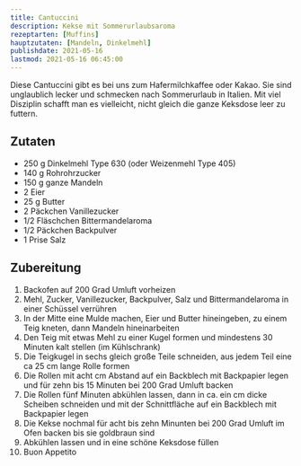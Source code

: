 ```yaml
---
title: Cantuccini
description: Kekse mit Sommerurlaubsaroma
rezeptarten: [Muffins]
hauptzutaten: [Mandeln, Dinkelmehl]
publishdate: 2021-05-16
lastmod: 2021-05-16 06:45:00
---
```


Diese Cantuccini gibt es bei uns zum Hafermilchkaffee oder Kakao. Sie sind unglaublich lecker und schmecken nach Sommerurlaub in Italien. Mit viel Disziplin schafft man es vielleicht, nicht gleich die ganze Keksdose leer zu futtern.


## Zutaten

- 250 g Dinkelmehl Type 630 (oder Weizenmehl Type 405) 
- 140 g Rohrohrzucker
- 150 g ganze Mandeln
- 2 Eier
- 25 g Butter
- 2 Päckchen Vanillezucker
- 1/2 Fläschchen Bittermandelaroma
- 1/2 Päckchen Backpulver
- 1 Prise Salz
 

## Zubereitung

1. Backofen auf 200 Grad Umluft vorheizen
2. Mehl, Zucker, Vanillezucker, Backpulver, Salz und Bittermandelaroma in einer Schüssel verrühren
3. In der Mitte eine Mulde machen, Eier und Butter hineingeben, zu einem Teig kneten, dann Mandeln hineinarbeiten
4. Den Teig mit etwas Mehl zu einer Kugel formen und mindestens 30 Minuten kalt stellen (im Kühlschrank)
5. Die Teigkugel in sechs gleich große Teile schneiden, aus jedem Teil eine ca 25 cm lange Rolle formen
6. Die Rollen mit acht cm Abstand auf ein Backblech mit Backpapier legen und für zehn bis 15 Minuten bei 200 Grad Umluft backen
7. Die Rollen fünf Minuten abkühlen lassen, dann in ca. ein cm dicke Scheiben schneiden und mit der Schnittfläche auf ein Backblech mit Backpapier legen
8. Die Kekse nochmal für acht bis zehn Minunten bei 200 Grad Umluft im Ofen backen bis sie goldbraun sind
9. Abkühlen lassen und in eine schöne Keksdose füllen
10. Buon Appetito